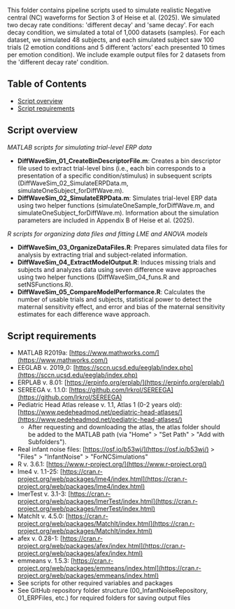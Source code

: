 This folder contains pipeline scripts used to simulate realistic Negative central (NC) waveforms for Section 3 of Heise et al. (2025). We simulated two decay rate conditions: 'different decay' and 'same decay'. For each decay condition, we simulated a total of 1,000 datasets (samples). For each dataset, we simulated 48 subjects, and each simulated subject saw 100 trials (2 emotion conditions and 5 different ‘actors’ each presented 10 times per emotion condition). We include example output files for 2 datasets from the 'different decay rate' condition.

## Table of Contents  
* [Script overview](#script-overview) 
* [Script requirements](#script-requirements)
  
## Script overview

*MATLAB scripts for simulating trial-level ERP data*
* **DiffWaveSim_01_CreateBinDescriptorFile.m**: Creates a bin descriptor file used to extract trial-level bins (i.e., each bin corresponds to a presentation of a specific condition/stimulus) in subsequent scripts (DiffWaveSim_02_SimulateERPData.m, simulateOneSubject_forDiffWave.m). 
* **DiffWaveSim_02_SimulateERPData.m**: Simulates trial-level ERP data using two helper functions (simulateOneSample_forDiffWave.m, and simulateOneSubject_forDiffWave.m). Information about the simulation parameters are included in Appendix B of Heise et al. (2025).

*R scripts for organizing data files and fitting LME and ANOVA models*
* **DiffWaveSim_03_OrganizeDataFiles.R**: Prepares simulated data files for analysis by extracting trial and subject-related information.
* **DiffWaveSim_04_ExtractModelOutput.R**: Induces missing trials and subjects and analyzes data using seven difference wave approaches using two helper functions (DiffWaveSim_04_funs.R and setNSFunctions.R).
* **DiffWaveSim_05_CompareModelPerformance.R**: Calculates the number of usable trials and subjects, statistical power to detect the maternal sensitivity effect, and error and bias of the maternal sensitivity estimates for each difference wave approach. 

## Script requirements
* MATLAB R2019a: [https://www.mathworks.com/](https://www.mathworks.com/)
* EEGLAB v. 2019_0: [https://sccn.ucsd.edu/eeglab/index.php](https://sccn.ucsd.edu/eeglab/index.php)
* ERPLAB v. 8.01: [https://erpinfo.org/erplab/](https://erpinfo.org/erplab/)
* SEREEGA v. 1.1.0: [https://github.com/lrkrol/SEREEGA](https://github.com/lrkrol/SEREEGA)
* Pediatric Head Atlas release v. 1.1, Atlas 1 (0-2 years old): [https://www.pedeheadmod.net/pediatric-head-atlases/](https://www.pedeheadmod.net/pediatric-head-atlases/)
  * After requesting and downloading the atlas, the atlas folder should be added to the MATLAB path (via "Home" > "Set Path" > "Add with Subfolders").
* Real infant noise files: [https://osf.io/b53wj/](https://osf.io/b53wj/) > "Files" > "InfantNoise" > "ForNCSimulations"
* R v. 3.6.1: [https://www.r-project.org/](https://www.r-project.org/)
* lme4 v. 1.1-25: [https://cran.r-project.org/web/packages/lme4/index.html](https://cran.r-project.org/web/packages/lme4/index.html)
* lmerTest v. 3.1-3: [https://cran.r-project.org/web/packages/lmerTest/index.html](https://cran.r-project.org/web/packages/lmerTest/index.html)
* MatchIt v. 4.5.0: [https://cran.r-project.org/web/packages/MatchIt/index.html](https://cran.r-project.org/web/packages/MatchIt/index.html)
* afex v. 0.28-1: [https://cran.r-project.org/web/packages/afex/index.html](https://cran.r-project.org/web/packages/afex/index.html)
* emmeans v. 1.5.3: [https://cran.r-project.org/web/packages/emmeans/index.html](https://cran.r-project.org/web/packages/emmeans/index.html)
* See scripts for other required variables and packages
* See GitHub repository folder structure (00_InfantNoiseRepository, 01_ERPFiles, etc.) for required folders for saving output files
